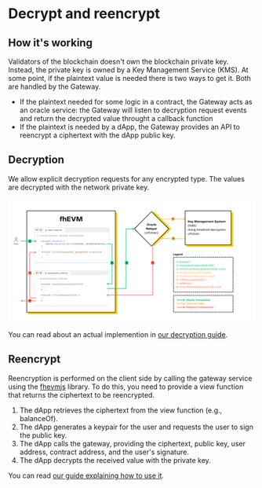 # Decrypt and reencrypt

## How it's working

Validators of the blockchain doesn't own the blockchain private key. Instead, the private key is owned by a Key Management Service (KMS). At some point, if the plaintext value is needed there is two ways to get it. Both are handled by the Gateway.

- If the plaintext needed for some logic in a contract, the Gateway acts as an oracle service: the Gateway will listen to decryption request events and return the decrypted value throught a callback function
- If the plaintext is needed by a dApp, the Gateway provides an API to reencrypt a ciphertext with the dApp public key.

## Decryption

We allow explicit decryption requests for any encrypted type. The values are decrypted with the network private key.

![](asyncDecrypt.png)

You can read about an actual implemention in [our decryption guide](../guides/decrypt.md).

## Reencrypt

Reencryption is performed on the client side by calling the gateway service using the [fhevmjs](https://github.com/zama-ai/fhevmjs/) library. To do this, you need to provide a view function that returns the ciphertext to be reencrypted.

1. The dApp retrieves the ciphertext from the view function (e.g., balanceOf).
2. The dApp generates a keypair for the user and requests the user to sign the public key.
3. The dApp calls the gateway, providing the ciphertext, public key, user address, contract address, and the user's signature.
4. The dApp decrypts the received value with the private key.

You can read [our guide explaining how to use it](../guides/reencryption.md).
